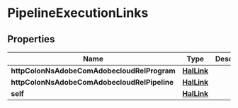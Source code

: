 

# PipelineExecutionLinks

## Properties

Name | Type | Description | Notes
------------ | ------------- | ------------- | -------------
**httpColonNsAdobeComAdobecloudRelProgram** | [**HalLink**](HalLink.md) |  |  [optional]
**httpColonNsAdobeComAdobecloudRelPipeline** | [**HalLink**](HalLink.md) |  |  [optional]
**self** | [**HalLink**](HalLink.md) |  |  [optional]



